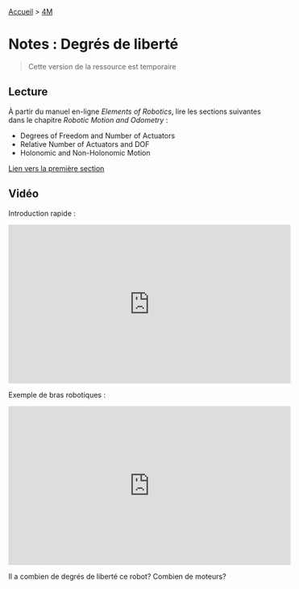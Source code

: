 [Accueil](./index.md) > [4M](./acceuil4M.md#projet-5--systèmes-mécaniques)

# Notes : Degrés de liberté

> Cette version de la ressource est temporaire

## Lecture

À partir du manuel en-ligne _Elements of Robotics_, lire les sections suivantes dans le chapitre _Robotic Motion and Odometry_ :

- Degrees of Freedom and Number of Actuators
- Relative Number of Actuators and DOF
- Holonomic and Non-Holonomic Motion

[Lien vers la première section](https://link.springer.com/chapter/10.1007/978-3-319-62533-1_5#Sec14)

## Vidéo

Introduction rapide :
<iframe width="560" height="315" src="https://www.youtube.com/embed/2pbLqDY-Fwo?si=_epm-J2_42qedzBF" title="YouTube video player" frameborder="0" allow="accelerometer; autoplay; clipboard-write; encrypted-media; gyroscope; picture-in-picture; web-share" referrerpolicy="strict-origin-when-cross-origin" allowfullscreen></iframe>

Exemple de bras robotiques :

<iframe width="560" height="315" src="https://www.youtube.com/embed/xQkPjDEbFoU?si=Bns1rwX1UhHNreym" title="YouTube video player" frameborder="0" allow="accelerometer; autoplay; clipboard-write; encrypted-media; gyroscope; picture-in-picture; web-share" referrerpolicy="strict-origin-when-cross-origin" allowfullscreen></iframe>

Il a combien de degrés de liberté ce robot? Combien de moteurs?
